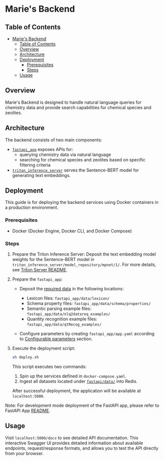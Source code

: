 # Marie's Backend

## Table of Contents

- [Marie's Backend](#maries-backend)
  - [Table of Contents](#table-of-contents)
  - [Overview](#overview)
  - [Architecture](#architecture)
  - [Deployment](#deployment)
    - [Prerequisites](#prerequisites)
    - [Steps](#steps)
  - [Usage](#usage)


## Overview

Marie's Backend is designed to handle natural language queries for chemistry data and provide search capabilities for chemical species and zeolites.

## Architecture

The backend consists of two main components:

- [`fastapi_app`](./fastapi_app/) exposes APIs for:
  - querying chemistry data via natural language
  - searching for chemical species and zeolites based on specific filtering criteria
- [`triton_inference_server`](./triton_inference_server/) serves the Sentence-BERT model for generating text embeddings.


## Deployment

This guide is for deploying the backend services using Docker containers in a production environment.

### Prerequisites

- Docker (Docker Engine, Docker CLI, and Docker Compose)

### Steps

1. Prepare the Triton Inference Server:
   Deposit the text embedding model weights for the Sentence-BERT model in `triton_inference_server/model_repository/mpnet/1/`. 
   For more details, see [Triton Server README](./triton_inference_server/README.md#required-resources).

2. Prepare the `fastapi_app`:
   
   - Deposit the [required data](./fastapi_app/README.md#required-resources) in the following locations:
     - Lexicon files: `fastapi_app/data/lexicon/`
     -  Schema property files: `fastapi_app/data/schema/properties/`
     -  Semantic parsing example files: `fastapi_app/data/nlq2datareq_examples/`
     -  Quantity recognition example files: `fastapi_app/data/qtRecog_examples/`
  
    - Configure parameters by creating `fastapi_app/app.yaml` according to [Configurable parameters](./fastapi_app/README.md#configurable-parameters) section.

3. Execute the deployment script:
   
   ```bash
   sh deploy.sh
   ```

   This script executes two commands:

   1. Spin up the services defined in `docker-compose.yaml`.
   2. Ingest all datasets located under [`fastapi/data/`](fastapi_app/data/) into Redis.

   After successful deployment, the application will be available at `localhost:5000`.

Note: For development mode deployment of the FastAPI app, please refer to FastAPI App [README](./fastapi_app/README.md).

## Usage

Visit `localhost:5000/docs` to see detailed API documentation. This interactive Swagger UI provides detailed information about available endpoints, request/response formats, and allows you to test the API directly from your browser.
